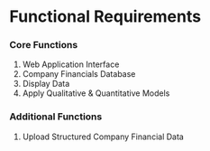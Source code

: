 # Functional Requirements

### Core Functions
1. Web Application Interface
2. Company Financials Database
3. Display Data
4. Apply Qualitative & Quantitative Models

### Additional Functions
1. Upload Structured Company Financial Data
